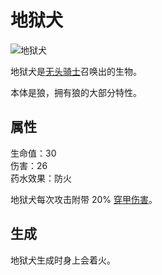 # 地狱犬

![地狱犬](https://cdn.jsdelivr.net/gh/GuizhanCraft/FoxyMachines-Wiki/images/helldog.png ':size=25%')

地狱犬是[无头骑士](/Headless-Horseman)召唤出的生物。

本体是狼，拥有狼的大部分特性。

## 属性

生命值：30  
伤害：26  
药水效果：防火

地狱犬每次攻击附带 20% [穿甲伤害](/Damage)。

## 生成

地狱犬生成时身上会着火。
